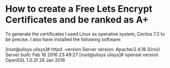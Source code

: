 # How to create a Free Lets Encrypt Certificates and be ranked as A+

To generate the certificates I used Linux as operative system, Centos 7.2 to be precise. I also have installed the following software:

[root@ulisys ulisys]# httpd -version
Server version: Apache/2.4.18 (Unix)
Server built:   Feb 16 2016 23:49:27
[root@ulisys ulisys]# openssl version
OpenSSL 1.0.2f  28 Jan 2016


